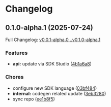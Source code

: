 # Changelog

## 0.1.0-alpha.1 (2025-07-24)

Full Changelog: [v0.0.1-alpha.0...v0.1.0-alpha.1](https://github.com/valkyrie-sh/tsvalkyrie/compare/v0.0.1-alpha.0...v0.1.0-alpha.1)

### Features

* **api:** update via SDK Studio ([4b1a6a8](https://github.com/valkyrie-sh/tsvalkyrie/commit/4b1a6a8cccdcbe787c4f9b33a615660a455b4890))


### Chores

* configure new SDK language ([03bf484](https://github.com/valkyrie-sh/tsvalkyrie/commit/03bf48495c63843e6770d48171387c93b18ed293))
* **internal:** codegen related update ([3eb3280](https://github.com/valkyrie-sh/tsvalkyrie/commit/3eb3280bb45f73b33d34b211f2e1e2111f69cdb0))
* sync repo ([ee1b8f5](https://github.com/valkyrie-sh/tsvalkyrie/commit/ee1b8f5c2af00846e5b6ce61c0c7d8d3ebb54e2e))
